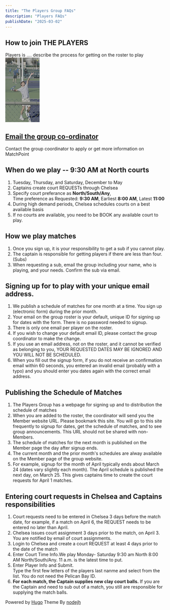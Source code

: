 ```yaml
---
title: "The Players Group FAQs"
description: "Players FAQs"
publishDate: "2025-03-02"
---
```

## How to join THE PLAYERS<br>

  Players is .... describe the process for getting on the roster to play
![Play like Casper Rudd](content-images/casperruudindianwellsbillcaufield_crop.png)

## [Email the group co-ordinator](mailto:turnerdb1@gmail.com)<br>
Contact the group coordinator to apply or get more information on MatchPoint

## When do we play -- 9:30 AM at North courts<br>
1. Tuesday, Thursday, and Saturday, December to May<br>
2. Captains create court REQUESTs through Chelsea<br>
3. Specify court preferance as **North/South/Any**,<br>
   Time preference as Requested: **9:30 AM**,  Earliest **8:00 AM**, Latest **11:00**<br>
 4. During high demand periods, Chelsea schedules courts on a best available basis
 5. If no courts are available, you need to be BOOK any available court to play. 
## How we play matches
1. Once you sign up, it is your responsibility to get a sub if you cannot play.<br>
2. The captain is responsible for getting players if there are less than four. (Subs)<br>
3. When requesting a sub, email the group including your name, who is playing, and your needs.  Confirm the sub via email.<br>
## Signing up for to play with your unique email address.
1. We publish a schedule of matches for one month at a time.  You sign up (electronic form) during the prior month.
3. Your email on the group roster is your default, unique ID for signing up for dates with the form. There is no password needed to signup.
4. There is only one email per player on the roster.
5. If you wish to change your default email ID, please contact the group coordinator to make the change.
6. If you use an email address, not on the roster, and it cannot be verified as belonging to you, YOUR REQUESTED DATES MAY BE IGNORED AND YOU WILL NOT BE SCHEDULED.
7. When you fill out the signup form, if you do not receive an confirmation email within 60 seconds, you entered an invalid email (probably with a typo) and you should enter you dates again with the correct email address.
## Publishing the Schedule of Matches
1. The Players Group has a webpage for signing up and to distribution the schedule of matches
2. When you are added to the roster, the coordinator will send you the Member website URL.  Please bookmark this site. You will go to this site frequently to signup for dates, get the schedule of matches, and to see group announcements.  This URL should not be shared with non-Members.
3. The schedule of matches for the next month is published on the Member page the day after signup ends.
4. The current month and the prior month's schedules are alway available on the Member page of the group website.
5. For example, signup for the month of April typically ends about March 24 (dates vary slightly each month). The April schedule is published the next day, on March 25. This gives captains time to create the court requests for April 1 matches. 
## Entering court requests in Chelsea and Captains responsibilities
1. Court requests need to be entered in Chelsea 3 days before the match date, for example, if a match on April 6, the REQUEST needs to be entered no later than April.
2. Chelsea issues court assignment 3 days prior to the match, on April 3. You are notified by email of court assignments.
3. Login to Chelsea and create a court REQUEST at least 4 days prior to the date of the match <br>
4. Enter Court Time Info.We play Monday- Saturday 9:30 am North 8:00 AM North/South/Any. 11 a.m. is the latest time to put.<br>
5. Enter Player Info and Submit.<br>
   Type the first few letters of the players last nanme and select from the list.  You do not need the Pelican Bay ID.<br>
6. **For each match, the Captain supplies new clay court balls.** If you are the Captain and need to sub out of a match, you still are responsible for supplying the match balls.<br>

Powered by [Hugo](http://www.gohugo.io/) Theme By [nodejh](https://github.com/nodejh/hugo-theme-mini)
